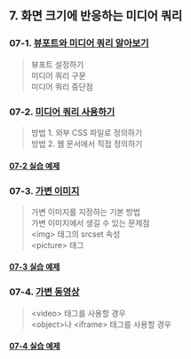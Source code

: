 ## 7. 화면 크기에 반응하는 미디어 쿼리

### 07-1. [뷰포트와 미디어 쿼리 알아보기](https://github.com/LAH1203/Doit_FE_WebDesign/blob/main/Chapter%207/7-1.md)
> 뷰포트 설정하기<br>
> 미디어 쿼리 구문<br>
> 미디어 쿼리 중단점
### 07-2. [미디어 쿼리 사용하기](https://github.com/LAH1203/Doit_FE_WebDesign/blob/main/Chapter%207/7-2.md)
> 방법 1. 외부 CSS 파일로 정의하기<br>
> 방법 2. 웹 문서에서 직접 정의하기
#### [07-2 실습 예제](https://github.com/LAH1203/Doit_FE_WebDesign/tree/main/Chapter%207/7-2%20%EC%98%88%EC%A0%9C)
### 07-3. [가변 이미지](https://github.com/LAH1203/Doit_FE_WebDesign/blob/main/Chapter%207/7-3.md)
> 가변 이미지를 지정하는 기본 방법<br>
> 가변 이미지에서 생길 수 있는 문제점<br>
> \<img> 태그의 srcset 속성<br>
> \<picture> 태그
#### [07-3 실습 예제](https://github.com/LAH1203/Doit_FE_WebDesign/tree/main/Chapter%207/7-3%20%EC%98%88%EC%A0%9C)
### 07-4. [가변 동영상](https://github.com/LAH1203/Doit_FE_WebDesign/blob/main/Chapter%207/7-4.md)
> \<video> 태그를 사용할 경우<br>
> \<object>나 \<iframe> 태그를 사용할 경우
#### [07-4 실습 예제](https://github.com/LAH1203/Doit_FE_WebDesign/tree/main/Chapter%207/7-4%20%EC%98%88%EC%A0%9C)
